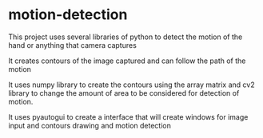 # motion-detection

This project uses several libraries of python to detect the motion of the hand or anything that camera captures

It creates contours of the image captured and can follow the path of the motion 

It uses numpy library to create the contours using the array matrix and cv2 library to change the amount of area to be considered for detection of motion.

It uses pyautogui to create a interface that will create windows for image input and contours drawing and motion detection
